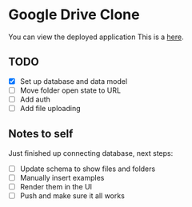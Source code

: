 # Google Drive Clone

You can view the deployed application This is a [here](https://goog-drive-clone.netlify.app/).

## TODO

- [x] Set up database and data model
- [ ] Move folder open state to URL
- [ ] Add auth
- [ ] Add file uploading

## Notes to self

Just finished up connecting database, next steps:

- [ ] Update schema to show files and folders
- [ ] Manually insert examples
- [ ] Render them in the UI
- [ ] Push and make sure it all works
